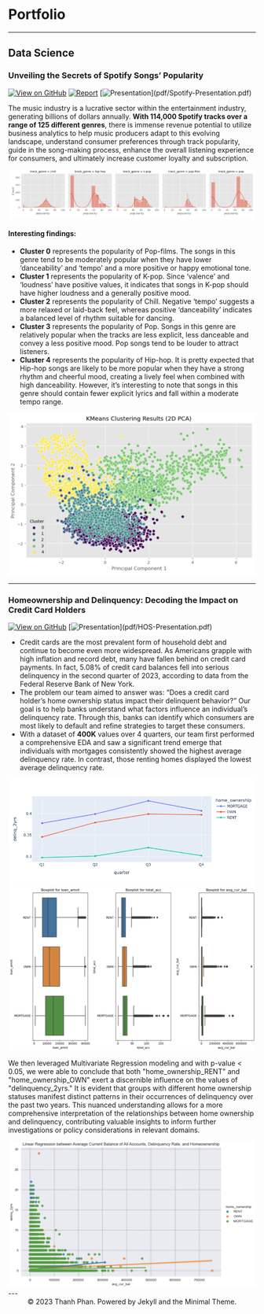 # Portfolio
---
## Data Science

### Unveiling the Secrets of Spotify Songs’ Popularity

[![View on GitHub](https://img.shields.io/badge/GitHub-View_on_GitHub-blue?logo=GitHub)](https://github.com/linhlhpham/Spotify-Song-Popularity/blob/main/DSO-545_Final-Project-Code.ipynb)
[![Report](https://img.shields.io/badge/PDF-Report-red?logo=PDF)](pdf/Spotify-Report.pdf.pdf)
[![Presentation](https://img.shields.io/badge/Presentation-salmon?)](pdf/Spotify-Presentation.pdf)

The music industry is a lucrative sector within the entertainment industry, generating billions of dollars annually. **With 114,000 Spotify tracks over a range of 125 different genres**, there is immense revenue potential to utilize business analytics to help music producers adapt to this evolving landscape, understand consumer preferences through track popularity, guide in the song-making process, enhance the overall listening experience for consumers, and ultimately increase customer loyalty and subscription.

<center><img src="images/spotify graph.png"/></center>

#### Interesting findings:
- **Cluster 0** represents the popularity of Pop-films. The songs in this genre tend to be moderately popular when they have lower ‘danceability’ and ‘tempo’ and a more positive or happy emotional tone.
- **Cluster 1** represents the popularity of K-pop. Since ‘valence’ and ‘loudness’ have positive values, it indicates that songs in K-pop should have higher loudness and a generally positive mood.
- **Cluster 2** represents the popularity of Chill. Negative ‘tempo’ suggests a more relaxed or laid-back feel, whereas positive ‘danceability’ indicates a balanced level of rhythm suitable for dancing. 
- **Cluster 3** represents the popularity of Pop. Songs in this genre are relatively popular when the tracks are less explicit, less danceable and convey a less positive mood. Pop songs tend to be louder to attract listeners. 
- **Cluster 4** represents the popularity of Hip-hop. It is pretty expected that Hip-hop songs are likely to be more popular when they have a strong rhythm and cheerful mood, creating a lively feel when combined with high danceability. However, it’s interesting to note that songs in this genre should contain fewer explicit lyrics and fall within a moderate tempo range.

<center><img src="images/spotify clustering.png"/></center>

---
### Homeownership and Delinquency: Decoding the Impact on Credit Card Holders

[![View on GitHub](https://img.shields.io/badge/GitHub-View_on_GitHub-blue?logo=GitHub)](https://github.com/linhlhpham/Homeownership-delinquency/blob/main/DSO-510_Group-C1_Final-Code.ipynb)
[![Presentation](https://img.shields.io/badge/Presentation-salmon?)](pdf/HOS-Presentation.pdf)

- Credit cards are the most prevalent form of household debt and continue to become even more widespread. As Americans grapple with high inflation and record debt, many have fallen behind on credit card payments. In fact, 5.08% of credit card balances fell into serious delinquency in the second quarter of 2023, according to data from the Federal Reserve Bank of New York.
- The problem our team aimed to answer was: “Does a credit card holder’s home ownership status impact their delinquent behavior?” Our goal is to help banks understand what factors influence an individual’s delinquency rate. Through this, banks can identify which consumers are most likely to default and refine strategies to target these consumers. 
- With a dataset of **400K** values over 4 quarters, our team first performed a comprehensive EDA and saw a significant trend emerge that individuals with mortgages consistently showed the highest average delinquency rate. In contrast, those renting homes displayed the lowest average delinquency rate. 

<center><img src="images/HOS 1.png"/></center>
<center><img src="images/HOS 3.png"/></center>

We then leveraged Multivariate Regression modeling and with p-value < 0.05, we were able to conclude that both "home_ownership_RENT" and "home_ownership_OWN" exert a discernible influence on the values of "delinquency_2yrs." It is evident that groups with different home ownership statuses manifest distinct patterns in their occurrences of delinquency over the past two years. This nuanced understanding allows for a more comprehensive interpretation of the relationships between home ownership and delinquency, contributing valuable insights to inform further investigations or policy considerations in relevant domains.

<center><img src="images/HOS 2.png"/></center>
---
<center>© 2023 Thanh Phan. Powered by Jekyll and the Minimal Theme.</center>
